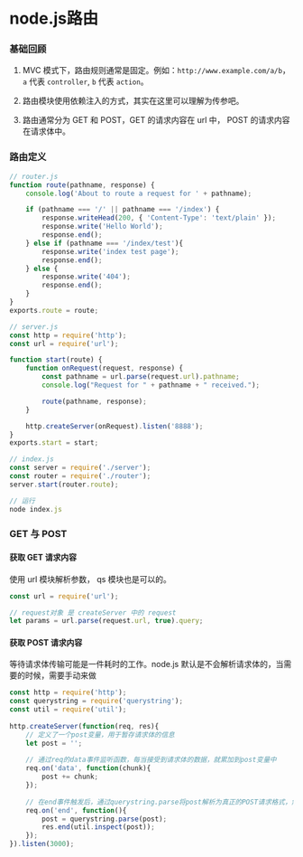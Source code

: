 # node.js路由

### 基础回顾

1. MVC 模式下，路由规则通常是固定。例如：`http://www.example.com/a/b`，`a` 代表 `controller`, `b` 代表 `action`。

2. 路由模块使用依赖注入的方式，其实在这里可以理解为传参吧。

3. 路由通常分为 GET 和 POST，GET 的请求内容在 url 中， POST 的请求内容在请求体中。

### 路由定义

``` javascript
// router.js
function route(pathname, response) {
    console.log('About to route a request for ' + pathname);

    if (pathname === '/' || pathname === '/index') {
        response.writeHead(200, { 'Content-Type': 'text/plain' });
        response.write('Hello World');
        response.end();
    } else if (pathname === '/index/test'){
        response.write('index test page');
        response.end();
    } else {
        response.write('404');
        response.end();
    }
}
exports.route = route;

// server.js
const http = require('http');
const url = require('url');

function start(route) {
    function onRequest(request, response) {
        const pathname = url.parse(request.url).pathname;
        console.log("Request for " + pathname + " received.");

        route(pathname, response);        
    }

    http.createServer(onRequest).listen('8888');
}
exports.start = start;

// index.js
const server = require('./server');
const router = require('./router');
server.start(router.route);

// 运行
node index.js
```

### GET 与 POST

#### 获取 GET 请求内容

使用 url 模块解析参数， qs 模块也是可以的。
``` javascript
const url = require('url');

// request对象 是 createServer 中的 request
let params = url.parse(request.url, true).query;
```

#### 获取 POST 请求内容

等待请求体传输可能是一件耗时的工作。node.js 默认是不会解析请求体的，当需要的时候，需要手动来做

``` javascript
const http = require('http');
const querystring = require('querystring');
const util = require('util');
 
http.createServer(function(req, res){
    // 定义了一个post变量，用于暂存请求体的信息
    let post = '';     
 
    // 通过req的data事件监听函数，每当接受到请求体的数据，就累加到post变量中
    req.on('data', function(chunk){    
        post += chunk;
    });
 
    // 在end事件触发后，通过querystring.parse将post解析为真正的POST请求格式，然后向客户端返回。
    req.on('end', function(){    
        post = querystring.parse(post);
        res.end(util.inspect(post));
    });
}).listen(3000);
```


